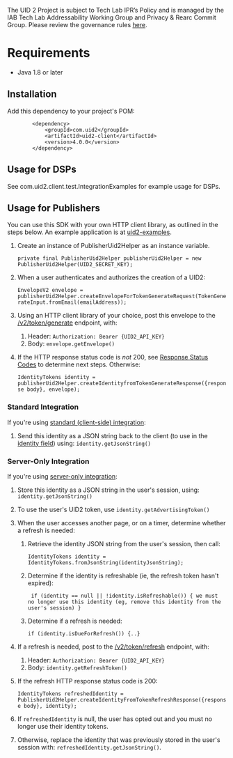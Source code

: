 
The UID 2 Project is subject to Tech Lab IPR’s Policy and is managed by the IAB Tech Lab Addressability Working Group and Privacy & Rearc Commit Group. Please review the governance rules [here](https://github.com/IABTechLab/uid2-core/blob/master/Software%20Development%20and%20Release%20Procedures.md).

# Requirements

* Java 1.8 or later


## Installation

Add this dependency to your project's POM:


```
        <dependency>
            <groupId>com.uid2</groupId>
            <artifactId>uid2-client</artifactId>
            <version>4.0.0</version>
        </dependency>
```

## Usage for DSPs

See com.uid2.client.test.IntegrationExamples for example usage for DSPs.

## Usage for Publishers
You can use this SDK with your own HTTP client library, as outlined in the steps below. An example application is at [uid2-examples](https://github.com/UnifiedID2/uid2-examples/tree/main/publisher).


1. Create an instance of PublisherUid2Helper as an instance variable. 

    `private final PublisherUid2Helper publisherUid2Helper = new PublisherUid2Helper(UID2_SECRET_KEY);`
1. When a user authenticates and authorizes the creation of a UID2:

    `EnvelopeV2 envelope = publisherUid2Helper.createEnvelopeForTokenGenerateRequest(TokenGenerateInput.fromEmail(emailAddress));`
1. Using an HTTP client library of your choice, post this envelope to the [/v2/token/generate](https://github.com/UnifiedID2/uid2docs/blob/main/api/v2/endpoints/post-token-generate.md) endpoint, with:
   1. Header: `Authorization: Bearer {UID2_API_KEY}`
   1. Body: `envelope.getEnvelope()`
1. If the HTTP response status code is _not_ 200, see [Response Status Codes](https://github.com/UnifiedID2/uid2docs/blob/main/api/v2/endpoints/post-token-generate.md#response-status-codes) to determine next steps. Otherwise:

   `IdentityTokens identity = publisherUid2Helper.createIdentityfromTokenGenerateResponse({response body}, envelope);`

### Standard Integration
If you're using [standard (client-side) integration](https://github.com/UnifiedID2/uid2docs/blob/main/api/v2/guides/publisher-client-side.md):

1. Send this identity as a JSON string back to the client (to use in the [identity field](https://github.com/UnifiedID2/uid2docs/blob/main/api/v2/sdks/client-side-identity.md#initopts-object-void)) using: `identity.getJsonString()`
### Server-Only Integration
If you're using [server-only integration](https://github.com/UnifiedID2/uid2docs/blob/main/api/v2/guides/custom-publisher-integration.md):
1. Store this identity as a JSON string in the user's session, using: `identity.getJsonString()`
1. To use the user's UID2 token, use `identity.getAdvertisingToken()`

1. When the user accesses another page, or on a timer, determine whether a refresh is needed:
   1. Retrieve the identity JSON string from the user's session, then call:
   
       `IdentityTokens identity = IdentityTokens.fromJsonString(identityJsonString);`
   1. Determine if the identity is refreshable (ie, the refresh token hasn't expired): 
    
      ` if (identity == null || !identity.isRefreshable()) { we must no longer use this identity (eg, remove this identity from the user's session) }`
   1. Determine if a refresh is needed:
   
      `if (identity.isDueForRefresh()) {..}`
1. If a refresh is needed, post to the [/v2/token/refresh](https://github.com/UnifiedID2/uid2docs/blob/main/api/v2/endpoints/post-token-refresh.md) endpoint, with:
   1. Header: `Authorization: Bearer {UID2_API_KEY}`
   2. Body: `identity.getRefreshToken()`
1. If the refresh HTTP response status code is 200:

   `IdentityTokens refreshedIdentity = PublisherUid2Helper.createIdentityFromTokenRefreshResponse({response body}, identity); `
1. If `refreshedIdentity` is null, the user has opted out and you must no longer use their identity tokens.
1. Otherwise, replace the identity that was previously stored in the user's session with: `refreshedIdentity.getJsonString()`. 
